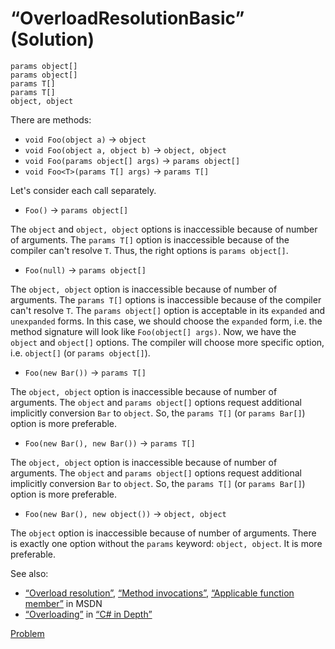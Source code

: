 # “OverloadResolutionBasic” (Solution)

```
params object[]
params object[]
params T[]
params T[]
object, object
```

There are methods:

* `void Foo(object a)` -> `object`
* `void Foo(object a, object b)` -> `object, object`
* `void Foo(params object[] args)` -> `params object[]`
* `void Foo<T>(params T[] args)` -> `params T[]`

Let's consider each call separately.

* `Foo()` -> `params object[]`

The `object` and `object, object` options is inaccessible because of number of arguments. The `params T[]` option is inaccessible because of the compiler can't resolve `T`. Thus, the right options is `params object[]`.

* `Foo(null)` -> `params object[]`

The `object, object` option is inaccessible because of number of arguments. The `params T[]` options is inaccessible because of the compiler can't resolve `T`. The `params object[]` option is acceptable in its `expanded` and `unexpanded` forms. In this case, we should choose the `expanded` form, i.e. the method signature will look like `Foo(object[] args)`. Now, we have the `object` and `object[]` options. The compiler will choose more specific option, i.e. `object[]` (or `params object[]`).

* `Foo(new Bar())` -> `params T[]`

The `object, object` option is inaccessible because of number of arguments. The `object` and `params object[]` options request additional  implicitly conversion `Bar` to `object`. So, the `params T[]` (or `params Bar[]`) option is more preferable.

* `Foo(new Bar(), new Bar())` -> `params T[]`

The `object, object` option is inaccessible because of number of arguments. The `object` and `params object[]` options request additional  implicitly conversion `Bar` to `object`. So, the `params T[]` (or `params Bar[]`) option is more preferable.

* `Foo(new Bar(), new object())` -> `object, object`

The `object` option is inaccessible because of number of arguments. There is exactly one option without the `params` keyword: `object, object`. It is more preferable.

See also:

* [“Overload resolution”](http://msdn.microsoft.com/library/aa691336.aspx), [“Method invocations”](http://msdn.microsoft.com/library/aa691356.aspx), [“Applicable function member”](http://msdn.microsoft.com/en-US/library/aa691337.aspx) in MSDN
* [“Overloading”](http://csharpindepth.com/Articles/General/Overloading.aspx) in [“C# in Depth”](http://csharpindepth.com/)

[Problem](./OverloadResolutionBasic-P.md)